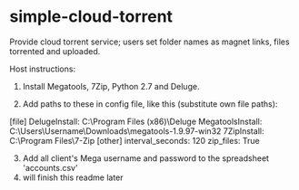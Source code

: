 # simple-cloud-torrent
Provide cloud torrent service; users set folder names as magnet links, files torrented and uploaded.

Host instructions:

1. Install Megatools, 7Zip, Python 2.7 and Deluge.

2.  Add paths to these in config file, like this (substitute own file paths):
  
[file]
DelugeInstall: C:\Program Files (x86)\Deluge
MegatoolsInstall: C:\Users\Username\Downloads\megatools-1.9.97-win32
7ZipInstall: C:\Program Files\7-Zip
[other]
interval_seconds: 120
zip_files: True

3. Add all client's Mega username and password to the spreadsheet 'accounts.csv'
4. will finish this readme later
